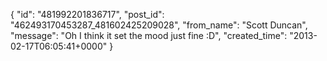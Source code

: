  {
   "id": "481992201836717",
   "post_id": "462493170453287_481602425209028",
   "from_name": "Scott Duncan",
   "message": "Oh I think it set the mood just fine :D",
   "created_time": "2013-02-17T06:05:41+0000"
 }
